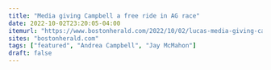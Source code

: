 ```yaml
---
title: "Media giving Campbell a free ride in AG race"
date: 2022-10-02T23:20:05-04:00
itemurl: "https://www.bostonherald.com/2022/10/02/lucas-media-giving-campbell-a-free-ride-in-ag-race/"
sites: "bostonherald.com"
tags: ["featured", "Andrea Campbell", "Jay McMahon"]
draft: false
---
```


